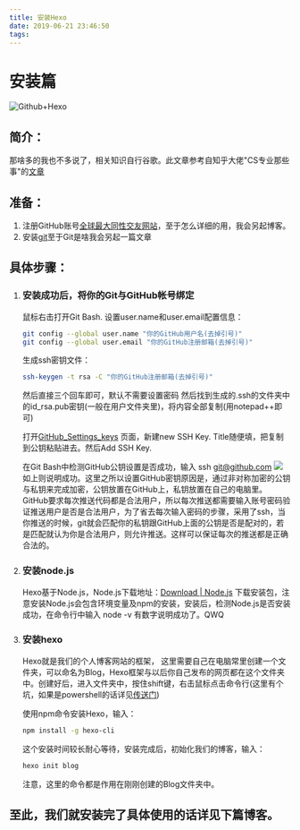```yaml
---
title: 安装Hexo
date: 2019-06-21 23:46:50
tags:
---
```

# 安装篇
![Github+Hexo](https://pic2.zhimg.com/v2-d4c1239e75c02e8482c22017a6c8d407_1200x500.jpg)
## 简介：
那啥多的我也不多说了，相关知识自行谷歌。此文章参考自知乎大佬"CS专业那些事"的[文章](https://zhuanlan.zhihu.com/p/26625249)
## 准备：
1. 注册GitHub账号[全球最大同性交友网站](https://www.github.com)，至于怎么详细的用，我会另起博客。
2. 安装[git](https://git-scm.com/download/)至于Git是啥我会另起一篇文章
## 具体步骤：
1.  ### 安装成功后，将你的Git与GitHub帐号绑定
    
    鼠标右击打开Git Bash.
    设置user.name和user.email配置信息：
    ```bash 
    git config --global user.name "你的GitHub用户名(去掉引号)"
    git config --global user.email "你的GitHub注册邮箱(去掉引号)"
    ```
    生成ssh密钥文件：
    ``` bash
    ssh-keygen -t rsa -C "你的GitHub注册邮箱(去掉引号)" 
    ```
    然后直接三个回车即可，默认不需要设置密码
    然后找到生成的.ssh的文件夹中的id_rsa.pub密钥(一般在用户文件夹里)，将内容全部复制(用notepad++即可)
    
    打开[GitHub_Settings_keys](https://github.com/settings/keys) 页面，新建new SSH Key. Title随便填，把复制到公钥粘贴进去。然后Add SSH Key.
    
    在Git Bash中检测GitHub公钥设置是否成功，输入 ssh git@github.com 
    ![](https://pic3.zhimg.com/80/v2-da481ffa686410becd4186c656b4ebd6_hd.jpg)
    如上则说明成功。这里之所以设置GitHub密钥原因是，通过非对称加密的公钥与私钥来完成加密，公钥放置在GitHub上，私钥放置在自己的电脑里。GitHub要求每次推送代码都是合法用户，所以每次推送都需要输入账号密码验证推送用户是否是合法用户，为了省去每次输入密码的步骤，采用了ssh，当你推送的时候，git就会匹配你的私钥跟GitHub上面的公钥是否是配对的，若是匹配就认为你是合法用户，则允许推送。这样可以保证每次的推送都是正确合法的。

2. ### 安装node.js
    Hexo基于Node.js，Node.js下载地址：[Download | Node.js](https://nodejs.org/en/download/) 下载安装包，注意安装Node.js会包含环境变量及npm的安装，安装后，检测Node.js是否安装成功，在命令行中输入 node -v 有数字说明成功了。QWQ

3. ### 安装hexo
    Hexo就是我们的个人博客网站的框架， 这里需要自己在电脑常里创建一个文件夹，可以命名为Blog，Hexo框架与以后你自己发布的网页都在这个文件夹中。创建好后，进入文件夹中，按住shift键，右击鼠标点击命令行(这里有个坑，如果是powershell的话详见[传送门]())

    使用npm命令安装Hexo，输入：
    ```bash
    npm install -g hexo-cli 
    ```
    这个安装时间较长耐心等待，安装完成后，初始化我们的博客，输入：
    ```bash
    hexo init blog
    ```
    注意，这里的命令都是作用在刚刚创建的Blog文件夹中。

## 至此，我们就安装完了具体使用的话详见下篇博客。